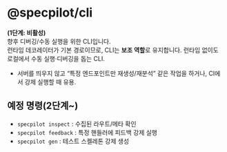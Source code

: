 <!-- 목적: CLI의 역할/범위를 명확히(현재 단계 비활성임을 명시) -->

# @specpilot/cli

**(1단계: 비활성)**  
향후 디버깅/수동 실행을 위한 CLI입니다.  
런타임 데코레이터가 기본 경로이므로, CLI는 **보조 역할**로 유지합니다.
런타임 없이도 로컬에서 수동 실행·디버깅을 돕는 CLI.

- 서버를 띄우지 않고 “특정 엔드포인트만 재생성/재분석” 같은 작업을 하거나, CI에서 강제 실행할 때 유용.

## 예정 명령(2단계~)

- `specpilot inspect` : 수집된 라우트/메타 확인
- `specpilot feedback` : 특정 핸들러에 피드백 강제 실행
- `specpilot gen` : 테스트 스켈레톤 강제 생성
